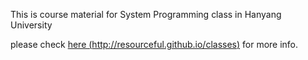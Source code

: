 This is course material for System Programming class in Hanyang University

please check [here (http://resourceful.github.io/classes)](http://resourceful.github.io/classes) for more info.
